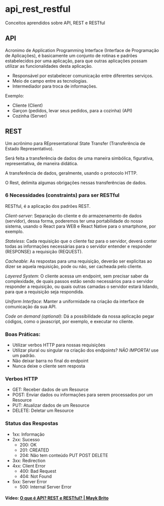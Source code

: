 # api_rest_restful
Conceitos aprendidos sobre API, REST e RESTful

## API

Acronimo de Application Programming Interface (Interface de Programação de Aplicações), é basicamente um conjunto de rotinas e padrões estabelecidos por uma aplicação, para que outras aplicações possam utilizar as funcionalidades desta aplicação.

- Responsável por estabelecer comunicação entre diferentes serviços.
- Meio de campo entre as tecnologias.
- Intermediador para troca de informações.

Exemplo: 

* Cliente (Client)
* Garçon (pedidos, levar seus pedidos, para a cozinha) (API)
* Cozinha (Server)

## REST

Um acrônimo para REpresentational State Transfer (Transferência de Estado Representativo).

Será feita a transferência de dados de uma maneira simbólica, figurativa, representativa, de maneira didática.

A transferência de dados, geralmente, usando o protocolo HTTP.

O Rest, delimita algumas obrigações nessas transferências de dados. 

### 6 Necessidades (constraints) para ser RESTful

RESTful, é a aplicação dos padrões REST.

_Client-server_: Separação do cliente e do armazenamento de dados (servidor), dessa forma, poderemos ter uma portabilidade do nosso sistema, usando o React para WEB e React Native para o smartphone, por exemplo.

_Stateless_: Cada requisição que o cliente faz para o servidor, deverá conter todas as informações necessárias para o servidor entender e responder (RESPONSE) a requisição (REQUEST).

_Cacheable_: As respostas para uma requisição, deverão ser explicitas ao dizer se aquela requisição, pode ou não, ser cacheada pelo cliente.

_Layered System_: O cliente acessa um endpoint, sem precisar saber da complexidade, de quais passos estão sendo necessários para o servidor responder a requisição, ou quais outras camadas o servidor estará lidando, para que a requisição seja respondida.

_Uniform Interface_: Manter a uniformidade na criação da interface de comunicação da sua API.

_Code on demand (optional)_: Dá a possibilidade da nossa aplicação pegar códigos, como o javascript, por exemplo, e executar no cliente.

### Boas Práticas:

- Utilizar verbos HTTP para nossas requisições
- Utilizar plural ou singular na criação dos endpoints? _NÃO IMPORTA!_ use um padrão.
- Não deixar barra no final do endpoint
- Nunca deixe o cliente sem resposta

### Verbos HTTP

- GET: Receber dados de um Resource
- POST: Enviar dados ou informações para serem processados por um Resource
- PUT: Atualizar dados de um Resource
- DELETE: Deletar um Resource

### Status das Respostas

- 1xx: Informação
- 2xx: Sucesso
	- 200: OK
	- 201: CREATED
	- 204: Não tem conteúdo PUT POST DELETE
- 3xx: Redirection
- 4xx: Client Error
	- 400: Bad Request
	- 404: Not Found
- 5xx: Server Error
	- 500: Internal Server Error

#### Vídeo: [O que é API? REST e RESTful? | Mayk Brito](https://www.youtube.com/watch?v=ghTrp1x_1As)
